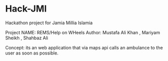 # Hack-JMI
Hackathon project for Jamia Millia Islamia

Project NAME: REMS/Help on WHeels
Author: Mustafa Ali Khan , Mariyam Sheikh , Shahbaz Ali

Concept: its an web application that via maps api calls an ambulance to the user as soon as possible.
